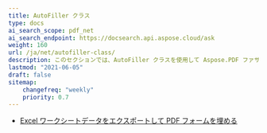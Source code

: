 ```yaml
---
title: AutoFiller クラス
type: docs
ai_search_scope: pdf_net
ai_search_endpoint: https://docsearch.api.aspose.cloud/ask
weight: 160
url: /ja/net/autofiller-class/
description: このセクションでは、AutoFiller クラスを使用して Aspose.PDF ファサードで作業する方法を説明します。
lastmod: "2021-06-05"
draft: false
sitemap:
    changefreq: "weekly"
    priority: 0.7
---
```

- [Excel ワークシートデータをエクスポートして PDF フォームを埋める](/pdf/ja/net/export-excel-worksheet-data-to-fill-pdf-form/)